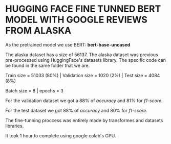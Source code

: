 # HUGGING FACE FINE TUNNED BERT MODEL WITH GOOGLE REVIEWS FROM ALASKA

As the pretrained model we use BERT: **bert-base-uncased**

The alaska dataset has a size of 56137. The alaska dataset was previous pre-processed using HuggingFace's datasets library. The specific code can be found in the same folder that we are.

Train size = 51033 (80%) | Validation size = 1020 (2%) | Test size = 4084 (8%)

Batch size = 8 | epochs = 3

For the validation dataset we got a 88% of *accuracy* and 81% for *f1-score*.

For the test dataset we got 88% of *accuracy* and 80% for *f1-score*.

The fine-tunning proccess was entirely made by transformes and datasets libraries. 

It took 1 hour to complete using google colab's GPU.
